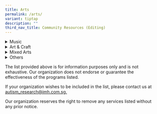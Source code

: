 ```yaml
---
title: Arts
permalink: /arts/
variant: tiptap
description: ""
third_nav_title: Community Resources (Editing)
---
```

<div data-type="detailGroup" class="isomer-accordion isomer-accordion-white">
<details class="isomer-details">
<summary>Music</summary>
<div data-type="detailsContent" class="isomer-details-content">
<table style="minWidth: 50px">
<colgroup>
<col>
<col>
</colgroup>
<tbody>
<tr>
<th rowspan="1" colspan="1">
<p>Organisation &amp; Contact Details</p>
</th>
<th rowspan="1" colspan="1">
<p>Programme Information</p>
</th>
</tr>
<tr>
<td rowspan="1" colspan="1">
<p><strong><a href="https://centralsingapore.cdc.gov.sg/programmes/socio-emotional-wellness/the-purple-symphony/" rel="noopener nofollow" target="_blank">The Purple Symphony</a></strong>
</p>
<p></p>
<p>Email:
<br><a href="mailto:yogeswari_masilamani@pa.gov.sg" rel="noopener noreferrer nofollow" target="_blank">yogeswari_masilamani@pa.gov.sg</a>
</p>
</td>
<td rowspan="1" colspan="1">
<p>The Purple Symphony, facilitated by the Central Singapore Community Development,
debuted in 2015. It is Singapore’s largest inclusive orchestra comprising
over 100 musicians with and without disabilities. The orchestra comprises
members from five key musical sections: Bowed &amp; Plucked Strings, Winds,
Percussion, and a special Choir.</p>
<p></p>
<p>Beyond being a platform for the inclusion of persons with disabilities,
The Purple Symphony is also an avenue for musicians to learn and share
music with one another, support inclusion, celebrate their abilities, and
serve the community as one.</p>
</td>
</tr>
<tr>
<td rowspan="1" colspan="1">
<p><strong><a href="https://www.drumprodigy.sg/" rel="noopener nofollow" target="_blank">Drum Prodigy</a></strong>
</p>
<p></p>
<p>Tel: 8661 5107
<br>Email:
<br><a href="mailto:info@drumprodigy.sg" rel="noopener noreferrer nofollow" target="_blank">info@drumprodigy.sg</a>
</p>
</td>
<td rowspan="1" colspan="1">
<p>Drum Prodigy is an inclusive music academy with a mission to provide music
education and wellness programmes in an incusive, positive, and non-competitve
environment.</p>
</td>
</tr>
<tr>
<td rowspan="1" colspan="1">
<p><strong><a href="https://www.musiquespace.com/" rel="noopener nofollow" target="_blank">Musique Space</a></strong>
</p>
<p></p>
<p>Tel: 6265 7288 / 8180 2626
<br>Email:
<br><a href="mailto:findus@musiquespace.com" rel="noopener noreferrer nofollow" target="_blank">findus@musiquespace.com</a>
</p>
</td>
<td rowspan="1" colspan="1">
<p>Musique Space delivers a one-to-one individualised music programme for
children will special needs.</p>
<p></p>
<p>Children will learn to play the percussion instruments, digital drum set
or the keyboard, depending on their interests and abilities.</p>
</td>
</tr>
</tbody>
</table>
</div>
</details>
<details class="isomer-details">
<summary>Art &amp; Craft</summary>
<div data-type="detailsContent" class="isomer-details-content">
<p></p>
</div>
</details>
<details class="isomer-details">
<summary>Mixed Arts</summary>
<div data-type="detailsContent" class="isomer-details-content">
<p></p>
</div>
</details>
<details class="isomer-details">
<summary>Others</summary>
<div data-type="detailsContent" class="isomer-details-content">
<p></p>
</div>
</details>
</div>
<p></p>
<p>The list provided above is for information purposes only and is not exhaustive.
Our organization does not endorse or guarantee the effectiveness of the
programs listed.</p>
<p>If your organization wishes to be included in the list, please contact
us at <a href="mailto:autism_research@imh.com.sg" rel="noopener noreferrer nofollow" target="_blank">autism_research@imh.com.sg.</a>
</p>
<p>Our organization reserves the right to remove any services listed without
any prior notice.</p>